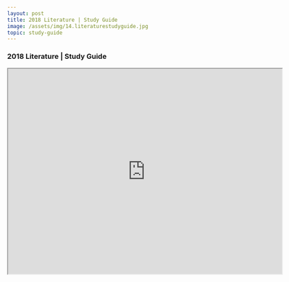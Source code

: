 ```yaml
---
layout: post
title: 2018 Literature | Study Guide
image: /assets/img/14.literaturestudyguide.jpg
topic: study-guide
---
```


### 2018 Literature | Study Guide

<iframe src="https://drive.google.com/file/d/1goTqAR4ky7FZaEWlIU6DImalYS8DmfmA/preview" width="640" height="480"></iframe>

<br>